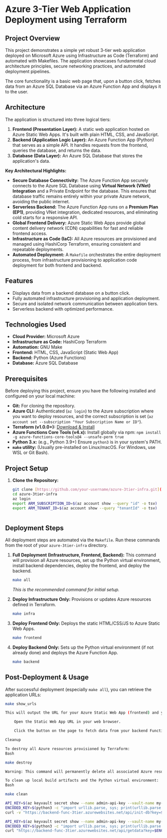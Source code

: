 # Azure 3-Tier Web Application Deployment using Terraform

## Project Overview

This project demonstrates a simple yet robust 3-tier web application deployed on Microsoft Azure using Infrastructure as Code (Terraform) and automated with Makefiles. The application showcases fundamental cloud architecture principles, secure networking practices, and automated deployment pipelines.

The core functionality is a basic web page that, upon a button click, fetches data from an Azure SQL Database via an Azure Function App and displays it to the user.

## Architecture

The application is structured into three logical tiers:

1.  **Frontend (Presentation Layer):** A static web application hosted on Azure Static Web Apps. It's built with plain HTML, CSS, and JavaScript.
2.  **Backend (Application Logic Layer):** An Azure Function App (Python) that serves as a simple API. It handles requests from the frontend, queries the database, and returns the data.
3.  **Database (Data Layer):** An Azure SQL Database that stores the application's data.

**Key Architectural Highlights:**

* **Secure Database Connectivity:** The Azure Function App securely connects to the Azure SQL Database using **Virtual Network (VNet) Integration** and a Private Endpoint for the database. This ensures that database traffic remains entirely within your private Azure network, avoiding the public internet.
* **Serverless Backend:** The Azure Function App runs on a **Premium Plan (EP1)**, providing VNet integration, dedicated resources, and eliminating cold starts for a responsive API.
* **Global Frontend Delivery:** Azure Static Web Apps provide global content delivery network (CDN) capabilities for fast and reliable frontend access.
* **Infrastructure as Code (IaC):** All Azure resources are provisioned and managed using HashiCorp Terraform, ensuring consistent and repeatable deployments.
* **Automated Deployment:** A `Makefile` orchestrates the entire deployment process, from infrastructure provisioning to application code deployment for both frontend and backend.

## Features

* Displays data from a backend database on a button click.
* Fully automated infrastructure provisioning and application deployment.
* Secure and isolated network communication between application tiers.
* Serverless backend with optimized performance.

## Technologies Used

* **Cloud Provider:** Microsoft Azure
* **Infrastructure as Code:** HashiCorp Terraform
* **Automation:** GNU Make
* **Frontend:** HTML, CSS, JavaScript (Static Web App)
* **Backend:** Python (Azure Functions)
* **Database:** Azure SQL Database

## Prerequisites

Before deploying this project, ensure you have the following installed and configured on your local machine:

* **Git:** For cloning the repository.
* **Azure CLI:** Authenticated (`az login`) to the Azure subscription where you want to deploy resources, and the correct subscription is set (`az account set --subscription "Your Subscription Name or ID"`).
* **Terraform (v1.0.0+):** [Download & Install](https://www.terraform.io/downloads.html)
* **Azure Functions Core Tools (v4.x):** Install globally via npm: `npm install -g azure-functions-core-tools@4 --unsafe-perm true`
* **Python 3.x:** (e.g., Python 3.9+) Ensure `python3` is in your system's PATH.
* **`make` utility:** (Usually pre-installed on Linux/macOS. For Windows, use WSL or Git Bash).

## Project Setup

1.  **Clone the Repository:**
    ```bash
    git clone [https://github.com/your-username/azure-3tier-infra.git](https://github.com/your-username/azure-3tier-infra.git)
    cd azure-3tier-infra
    az login
    export ARM_SUBSCRIPTION_ID=$(az account show --query "id" -o tsv)
    export ARM_TENANT_ID=$(az account show --query "tenantId" -o tsv)
    ```
    ```

## Deployment Steps

All deployment steps are automated via the `Makefile`. Run these commands from the root of your `azure-3tier-infra` directory.

1.  **Full Deployment (Infrastructure, Frontend, Backend):**
    This command will provision all Azure resources, set up the Python virtual environment, install backend dependencies, deploy the frontend, and deploy the backend.

    ```bash
    make all
    ```
    *This is the recommended command for initial setup.*

2.  **Deploy Infrastructure Only:**
    Provisions or updates Azure resources defined in Terraform.
    ```bash
    make infra
    ```

3.  **Deploy Frontend Only:**
    Deploys the static HTML/CSS/JS to Azure Static Web Apps.
    ```bash
    make frontend
    ```

4.  **Deploy Backend Only:**
    Sets up the Python virtual environment (if not already done) and deploys the Azure Function App.
    ```bash
    make backend
    ```

## Post-Deployment & Usage

After successful deployment (especially `make all`), you can retrieve the application URLs:

```bash
make show_urls

This will output the URL for your Azure Static Web App (frontend) and your Azure Function App (backend).

    Open the Static Web App URL in your web browser.

    Click the button on the page to fetch data from your backend Function App.

Cleanup

To destroy all Azure resources provisioned by Terraform:
Bash

make destroy

Warning: This command will permanently delete all associated Azure resources and their data. Use with caution.

To clean up local build artifacts and the Python virtual environment:
Bash

make clean

API_KEY=$(az keyvault secret show --name admin-api-key --vault-name my-three-tier-rg-kv --query value -o tsv)
ENCODED_KEY=$(python3 -c "import urllib.parse, sys; print(urllib.parse.quote(sys.argv[1]))" "$API_KEY")
curl -v "https://backend-func-3tier.azurewebsites.net/api/init-db?key=$ENCODED_KEY"

API_KEY=$(az keyvault secret show --name admin-api-key --vault-name my-three-tier-rg-kv --query value -o tsv)
ENCODED_KEY=$(python3 -c "import urllib.parse, sys; print(urllib.parse.quote(sys.argv[1]))" "$API_KEY")
curl "https://backend-func-3tier.azurewebsites.net/api/getdata?key=$ENCODED_KEY"

